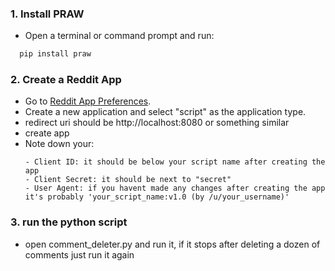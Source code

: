 ### 1. Install PRAW

- Open a terminal or command prompt and run:
```ruby
  pip install praw
```

### 2. Create a Reddit App

- Go to [Reddit App Preferences](https://www.reddit.com/prefs/apps).
- Create a new application and select "script" as the application type.
- redirect uri should be http://localhost:8080 or something similar
- create app
- Note down your:
   ```
  - Client ID: it should be below your script name after creating the app
  - Client Secret: it should be next to "secret"
  - User Agent: if you havent made any changes after creating the app it's probably 'your_script_name:v1.0 (by /u/your_username)'
### 3. run the python script
- open comment_deleter.py and run it, if it stops after deleting a dozen of comments just run it again
